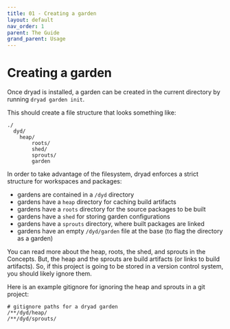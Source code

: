 ```yaml
---
title: 01 - Creating a garden
layout: default
nav_order: 1
parent: The Guide
grand_parent: Usage
---
```



# Creating a garden

Once dryad is installed, a garden can be created in the current directory by running `dryad garden init`.

This should create a file structure that looks something like:

```
./
  dyd/
    heap/
		roots/
		shed/
		sprouts/
		garden
```

In order to take advantage of the filesystem, dryad enforces a strict structure for workspaces and packages:
- gardens are contained in a `/dyd` directory
- gardens have a `heap` directory for caching build artifacts
- gardens have a `roots` directory for the source packages to be built
- gardens have a `shed` for storing garden configurations
- gardens have a `sprouts` directory, where built packages are linked
- gardens have an empty `/dyd/garden` file at the base (to flag the directory as a garden)

You can read more about the heap, roots, the shed, and sprouts in the Concepts.  But, the heap and the sprouts are build artifacts (or links to build artifacts).  So, if this project is going to be stored in a version control system, you should likely ignore them.

Here is an example gitignore for ignoring the heap and sprouts in a git project:
```
# gitignore paths for a dryad garden
/**/dyd/heap/
/**/dyd/sprouts/
```

